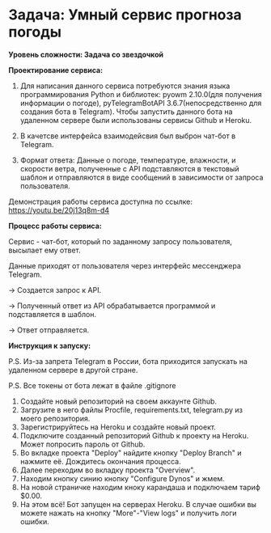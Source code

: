 # Задача: Умный сервис прогноза погоды
**Уровень сложности: Задача со звездочкой**

**Проектирование сервиса:**

1) Для написания данного сервиса потребуются знания языка программирования Python и библиотек: pyowm 2.10.0(для получения информации о погоде), pyTelegramBotAPI 3.6.7(непосредственно для создания бота в Telegram). Чтобы запустить данного бота на удаленном сервере были использованы сервисы Github и Heroku.

2) В качетсве интерфейса взаимодейсвия был выброн чат-бот в Telegram.

3) Формат ответа: Данные о погоде, температуре, влажности, и скорости ветра, полученные с API подставляются в текстовый шаблон и отправляются в виде сообщений в зависимости от запроса пользователя.

Демонстрация работы сервиса доступна по ссылке: https://youtu.be/20j13q8m-d4

**Процесс работы сервиса:**

Сервис - чат-бот, который по заданному запросу пользователя, высылает ему ответ.

Данные приходят от пользователя через интерфейс мессенджера Telegram.

 → Создается запрос к API.

 → Полученный ответ из API обрабатывается программой и подставляется в шаблон.

 → Ответ отправляется.

**Инструкция к запуску:**

P.S. Из-за запрета Telegram в России, бота приходится запускать на удаленном сервере в другой стране.

P.S. Все токены от бота лежат в файле .gitignore

1) Создайте новый репозиторий на своем аккаунте Github.
2) Загрузите в него файлы Procfile, requirements.txt, telegram.py из моего репозитория.
3) Зарегистрируйтесь на Heroku и создайте новый проект.
4) Подключите созданный репозиторий Github к проекту на Heroku. Может попросить пароль от Github.
5) Во вкладке проекта "Deploy" найдите кнопку "Deploy Branch" и нажмите её. Дождитесь окончания процесса.
6) Далее переходим во вкладку проекта "Overview".
7) Находим кнопку синию кнопку "Configure Dynos" и жмем.
8) На новой страничке находим кноку карандаша и подключаем тариф $0.00.
9) На этом всё! Бот запущен на серверах Heroku. В случае ошибки вы можете нажать на кнопку "More"-"View logs" и получить логи ошибки.
